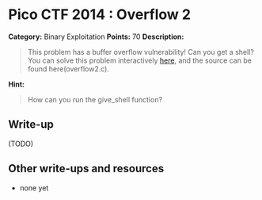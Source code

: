 # Pico CTF 2014 : Overflow 2

**Category:** Binary Exploitation
**Points:** 70
**Description:**

>This problem has a buffer overflow vulnerability! Can you get a shell? You can solve this problem interactively [here](https://picoctf.com/problem-static/binary/Overflow2/overflow2.html), and the source can be found here(overflow2.c).

**Hint:**
>How can you run the give_shell function?

## Write-up

(TODO)

## Other write-ups and resources

* none yet
